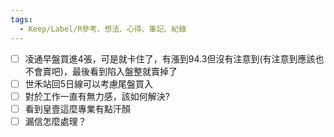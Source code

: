 ```yaml
---
tags:
  - Keep/Label/R參考、想法、心得、筆記、紀錄
---
```



- [ ] 凌通早盤買進4張，可是就卡住了，有漲到94.3但沒有注意到(有注意到應該也不會賣吧)，最後看到陷入盤整就賣掉了
- [ ] 世禾站回5日線可以考慮尾盤買入
- [ ] 對於工作一直有無力感，該如何解決?
- [ ] 看到皇壹這麼專業有點汗顏
- [ ] 漏信怎麼處理？